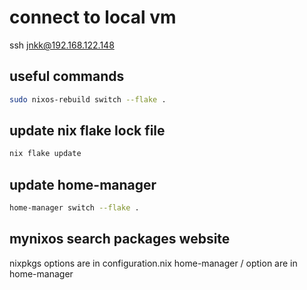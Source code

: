 # connect to local vm
ssh jnkk@192.168.122.148

## useful commands
  
```bash
sudo nixos-rebuild switch --flake .
```

## update nix flake lock file

```bash
nix flake update
```

## update home-manager

```bash
home-manager switch --flake .
```

## mynixos search packages website

nixpkgs options are in configuration.nix
home-manager / option are in home-manager
